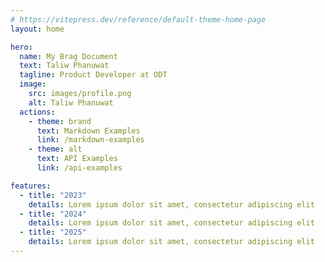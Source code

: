```yaml
---
# https://vitepress.dev/reference/default-theme-home-page
layout: home

hero:
  name: My Brag Document
  text: Taliw Phanuwat
  tagline: Product Developer at ODT
  image:
    src: images/profile.png
    alt: Taliw Phanuwat
  actions:
    - theme: brand
      text: Markdown Examples
      link: /markdown-examples
    - theme: alt
      text: API Examples
      link: /api-examples

features:
  - title: "2023"
    details: Lorem ipsum dolor sit amet, consectetur adipiscing elit
  - title: "2024"
    details: Lorem ipsum dolor sit amet, consectetur adipiscing elit
  - title: "2025"
    details: Lorem ipsum dolor sit amet, consectetur adipiscing elit
---
```

